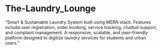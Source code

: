 # The-Laundry_Lounge
"Smart &amp; Sustainable Laundry System built using MERN stack. Features include user registration, order booking, service tracking, chatbot support, and complaint management. A responsive, scalable, and user-friendly platform designed to digitize laundry services for students and urban users."
